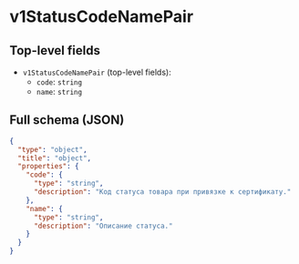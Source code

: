 # v1StatusCodeNamePair

## Top-level fields
- `v1StatusCodeNamePair` (top-level fields):
  - `code`: `string`
  - `name`: `string`

## Full schema (JSON)
```json
{
  "type": "object",
  "title": "object",
  "properties": {
    "code": {
      "type": "string",
      "description": "Код статуса товара при привязке к сертификату."
    },
    "name": {
      "type": "string",
      "description": "Описание статуса."
    }
  }
}
```
